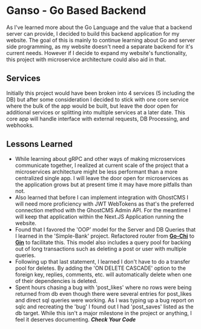 # Ganso - Go Based Backend

As I've learned more about the Go Language and the value that a backend server can provide, I decided to build this backend application for my website. The goal of this is mainly to continue learning about Go and server side programming, as my website doesn't need a separate backend for it's current needs. However if I decide to expand my website's functionality, this project with microservice architecture could also aid in that.

## Services

Initially this project would have been broken into 4 services (5 including the DB) but after some consideration I decided to stick with one core service where the bulk of the app would be built, but leave the door open for additional services or splitting into multiple services at a later date. This core app will handle interface with external requests, DB Processing, and webhooks.

## Lessons Learned

- While learning about gRPC and other ways of making microservices communicate together, I realized at current scale of the project that a microservices architecture might be less performant than a more centralized single app. I will leave the door open for microservices as the application grows but at present time it may have more pitfalls than not.
- Also learned that before I can implement integration with GhostCMS I will need more proficiency with JWT WebTokens as that's the preferred connection method with the GhostCMS Admin API. For the meantime I will keep that application within the Next.JS Application running the website.
- Found that I favored the 'OOP' model for the Server and DB Queries that I learned in the 'Simple-Bank' project. Refactored router from **[Go-Chi](https://github.com/go-chi/chi)** to **[Gin](https://github.com/gin-gonic/gin)** to facilitate this. This model also includes a query pool for backing out of long transactions such as deleting a post or user with multiple queries.
- Following up that last statement, I learned I don't have to do a transfer pool for deletes. By adding the 'ON DELETE CASCADE' option to the foreign key, replies, comments, etc. will automatically delete when one of their dependencies is deleted.
- Spent hours chasing a bug with 'post_likes' where no rows were being returned from db even though there were several entries for post_likes and direct sql queries were working. As I was typing up a bug report on sqlc and recreating the 'bug' I found out I had 'post_saves' listed as the db target. While this isn't a major milestone in the project or anything, I feel it deserves documenting. **_Check Your Code_**
